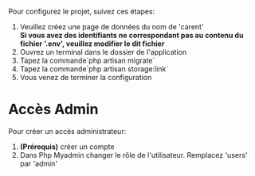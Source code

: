 
<p>Pour configurez le projet, suivez ces étapes:
    <ol>
        <li>Veuillez créez une page de données du nom de 'carent'</br>
            <strong>Si vous avez des identifiants ne correspondant pas au contenu du fichier '.env', veuillez modifier le dit fichier</strong>
        </li>
        <li>Ouvrez un terminal dans le dossier de l'application</li>
        <li>Tapez la commande`php artisan migrate`</li>
        <li>Tapez la commande`php artisan storage:link`</li>
        <li>Vous venez de terminer la configuration</li>
    </ol>
</p>

# Accès Admin
<p>Pour créer un accès administrateur:
    <ol>
        <li><strong>(Prérequis)</strong> créer un compte</li>
        <li>Dans Php Myadmin changer le rôle de l'utilisateur. Remplacez 'users' par 'admin'</li>
    </ol>
</p>